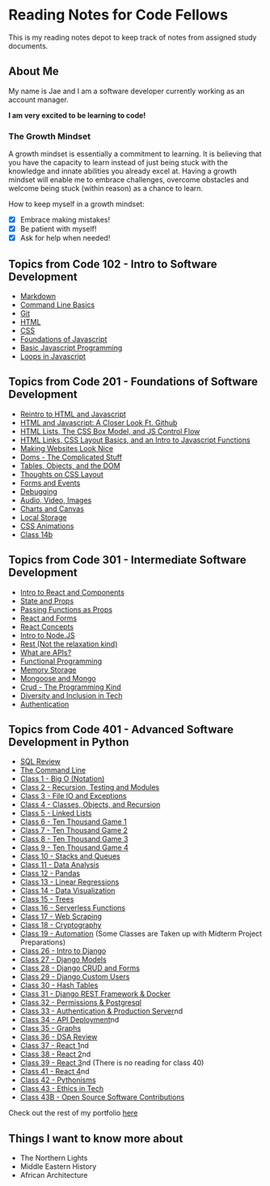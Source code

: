 # Reading Notes for Code Fellows

This is my reading notes depot to keep track of notes from assigned study documents.

## About Me

My name is Jae and I am a software developer currently working as an account manager.

**I am very excited to be learning to code!**

### The Growth Mindset

A growth mindset is essentially a commitment to learning. It is believing that you have the capacity to learn instead of just being stuck with the knowledge and innate abilities you already excel at. Having a growth mindset will enable me to embrace challenges, overcome obstacles and welcome being stuck (within reason) as a chance to learn.

How to keep myself in a growth mindset:

- [x] Embrace making mistakes!
- [x] Be patient with myself!
- [x] Ask for help when needed!

## Topics from Code 102 - Intro to Software Development

- [Markdown](102/markdown.md)
- [Command Line Basics](102/command-line-basics.md)
- [Git](102/git.md)
- [HTML](102/html.md)
- [CSS](102/css.md)
- [Foundations of Javascript](102/javascript1.md)
- [Basic Javascript Programming](102/javascript2.md)
- [Loops in Javascript](102/javascript3.md)

## Topics from Code 201 - Foundations of Software Development

- [Reintro to HTML and Javascript](201/class-01.md)
- [HTML and Javascript: A Closer Look Ft. Github](201/class-02.md)
- [HTML Lists, The CSS Box Model, and JS Control Flow](201/class-03.md)
- [HTML Links, CSS Layout Basics, and an Intro to Javascript Functions](201/class-04.md)
- [Making Websites Look Nice](201/class-05.md)
- [Doms - The Complicated Stuff](201/class-06.md)
- [Tables, Objects, and the DOM](201/class-07.md)
- [Thoughts on CSS Layout](201/class-08.md)
- [Forms and Events](201/class-09.md)
- [Debugging](201/class-10.md)
- [Audio, Video, Images](201/class-11.md)
- [Charts and Canvas](201/class-12.md)
- [Local Storage](201/class-13.md)
- [CSS Animations](201/class-14a.md)
- [Class 14b](201/class-14b.md)

## Topics from Code 301 - Intermediate Software Development

- [Intro to React and Components](301/reactAndComponents.md)
- [State and Props](301/stateAndProps.md)
- [Passing Functions as Props](301/passFunctionsAsProps.md)
- [React and Forms](301/reactAndForms.md)
- [React Concepts](301/reactConcepts.md)
- [Intro to Node.JS](301/introToNode.md)
- [Rest (Not the relaxation kind)](301/rest.md)
- [What are APIs?](301/api.md)
- [Functional Programming](301/functionalProgramming.md)
- [Memory Storage](301/memoryStorage.md)
- [Mongoose and Mongo](301/mAndM.md)
- [Crud - The Programming Kind](301/crud.md)
- [Diversity and Inclusion in Tech](301/diversityAndInclusion.md)
- [Authentication](301/authentication.md)

## Topics from Code 401 - Advanced Software Development in Python

- [SQL Review](401/SQLReview/SQLReview.md)
- [The Command Line](401/TheCommandLine.md)
- [Class 1 - Big O (Notation)](401/Class1BigO.md)
- [Class 2 - Recursion, Testing and Modules](401/Class2TandM.md)
- [Class 3 - File IO and Exceptions](401/Class3FileIO.md)
- [Class 4 - Classes, Objects, and Recursion](401/Class4Classes.md)
- [Class 5 - Linked Lists](401/Class5Linked.md)
- [Class 6 - Ten Thousand Game 1](401/Class6Game1.md)
- [Class 7 - Ten Thousand Game 2](401/Class6Game2.md)
- [Class 8 - Ten Thousand Game 3](401/Class6Game3.md)
- [Class 9 - Ten Thousand Game 4](401/Class6Game4.md)
- [Class 10 - Stacks and Queues](401/Class10Stacks.md)
- [Class 11 - Data Analysis](401/Class11Data.md)
- [Class 12 - Pandas](401/Class12Pandas.md)
- [Class 13 - Linear Regressions](401/Class13LRegression.md)
- [Class 14 - Data Visualization](401/Class14DataViz.md)
- [Class 15 - Trees](401/Class15Trees.md)
- [Class 16 - Serverless Functions](401/Class16Serverless.md)
- [Class 17 - Web Scraping](401/Class17Scraping.md)
- [Class 18 - Cryptography](401/Class18Cryptography.md)
- [Class 19 - Automation](401/Class19Automation.md)
(Some Classes are Taken up with Midterm Project Preparations)
- [Class 26 - Intro to Django](401/Class26Djando.md)
- [Class 27 - Django Models](401/Class27DjandoModels.md)
- [Class 28 - Django CRUD and Forms](401/Class28DJCrud.md)
- [Class 29 - Django Custom Users](401/Class29DJCustom.md)
- [Class 30 - Hash Tables](401/Class30Hash.md)
- [Class 31 - Django REST Framework & Docker](401/Class31DJRest.md)
- [Class 32 - Permissions & Postgresql](401/Class32PP.md)
- [Class 33 - Authentication & Production Server](401/Class33AP.md)nd
- [Class 34 - API Deployment](401/Class34API.md)nd
- [Class 35 - Graphs](401/Class35Graphs.md)
- [Class 36 - DSA Review](401/Class36DSA.md)
- [Class 37 - React 1](401/Class37React1.md)nd
- [Class 38 - React 2](401/Class38React2.md)nd
- [Class 39 - React 3](401/Class39React3.md)nd
(There is no reading for class 40)
- [Class 41 - React 4](401/Class41React4.md)nd
- [Class 42 - Pythonisms](401/Class42Pythonisms.md)
- [Class 43 - Ethics in Tech](401/Class43Ethics.md)
- [Class 43B - Open Source Software Contributions](401/Class43BOSS.md)

Check out the rest of my portfolio [here](http://jaimierl.github.io)

## Things I want to know more about

- The Northern Lights
- Middle Eastern History
- African Architecture
